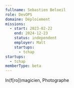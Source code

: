 ```yaml
---
fullname: Sebastien Beloeil
role: DevOPS
domaine: Déploiement
missions:
  - start: 2023-02-22
    end: 2024-12-23
    status: independent
    employer: Malt
    startups:
      - tchap
startups:
  - tchap
memberType: beta
---
```

In(f[ro])magicien, Photographe